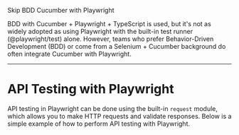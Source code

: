 Skip BDD Cucumber with Playwright

BDD with Cucumber + Playwright + TypeScript is used, but it's not as widely adopted as using Playwright with the built-in test runner (@playwright/test) alone. However, teams who prefer Behavior-Driven Development (BDD) or come from a Selenium + Cucumber background do often integrate Cucumber with Playwright.

*************************************************************************************************************************************

# API Testing with Playwright
API testing in Playwright can be done using the built-in `request` module, which allows you to make HTTP requests and validate responses. Below is a simple example of how to perform API testing with Playwright.